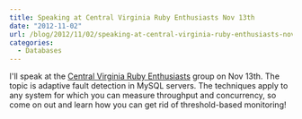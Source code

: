 ```yaml
---
title: Speaking at Central Virginia Ruby Enthusiasts Nov 13th
date: "2012-11-02"
url: /blog/2012/11/02/speaking-at-central-virginia-ruby-enthusiasts-nov-13th/
categories:
  - Databases
---
```

I'll speak at the [Central Virginia Ruby Enthusiasts][1] group on Nov 13th. The topic is adaptive fault detection in MySQL servers. The techniques apply to any system for which you can measure throughput and concurrency, so come on out and learn how you can get rid of threshold-based monitoring!

 [1]: http://www.meetup.com/804RVA/events/85518862/
